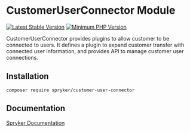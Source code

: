 # CustomerUserConnector Module
[![Latest Stable Version](https://poser.pugx.org/spryker/customer-user-connector/v/stable.svg)](https://packagist.org/packages/spryker/customer-user-connector)
[![Minimum PHP Version](https://img.shields.io/badge/php-%3E%3D%208.1-8892BF.svg)](https://php.net/)

CustomerUserConnector provides plugins to allow customer to be connected to users. It defines a plugin to expand customer transfer with connected user information, and provides API to manage customer user connections.

## Installation

```
composer require spryker/customer-user-connector
```

## Documentation

[Spryker Documentation](https://docs.spryker.com)
